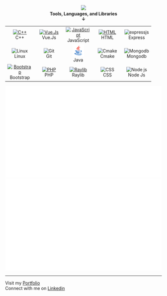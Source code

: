 <div align="center">
  <img src="resources/goat.png" width="5%" />
</div>

<div align="center">
  <b>Tools, Languages, and Libraries</b>
</div>

<div align="center">
  <b>&#8595;</b>
</div>

<div align="center" style="margin-top: 3px">
  <table>
    <tr>
      <td align="center" width="80">
        <a href="https://en.cppreference.com/w/"
          ><img src="resources/cpp.png" width="32" height="32" alt="C++"
        /></a>
        <br />C++
      </td>
      <td align="center" width="80">
        <a href="https://vuejs.org/guide/introduction.html"
          ><img src="resources/vue.png" width="32" height="32" alt="Vue.Js"
        /></a>
        <br />Vue.Js
      </td>
      <td align="center" width="80">
        <a href="https://developer.mozilla.org/en-US/docs/Web/JavaScript"
          ><img
            src="resources/javascript-original.svg"
            width="32"
            height="32"
            alt="JavaScript"
        /></a>
        <br />JavaScript
      </td>
      <td align="center" width="80">
        <a href="https://developer.mozilla.org/en-US/docs/Web/HTML"
          ><img src="resources/html.png" width="32" height="32" alt="HTML"
        /></a>
        <br />HTML
      </td>
      <td align="center" width="80">
        <img src="resources/expressjs.png" width="32" height="32" alt="expressjs" />
        <br />Express
      </td>
    </tr>
    <tr>
      <td align="center" width="80">
        <img src="resources/linux.png" width="32" height="32" alt="Linux" />
        <br />Linux
      </td>
      <td align="center" width="80">
        <img src="resources/git.png" width="32" height="32" alt="Git" />
        <br />Git
      </td>
      <td align="center" width="80">
        <img src="resources/JavaLava.png" width="38" height="38" alt="Office" />
        <br />Java
      </td>
      <td align="center" width="80">
        <img src="resources/cmake.png" width="32" height="32" alt="Cmake" />
        <br />Cmake
      </td>
      <td align="center" width="80">
        <img src="resources/mongodb.png" width="32" height="32" alt="Mongodb" />
        <br />Mongodb
      </td>
    </tr>
    <tr>
      <td align="center" width="80">
        <a href="https://getbootstrap.com/docs/5.2/getting-started/introduction/"
          ><img
            src="resources/bootstrap-plain.svg"
            width="32"
            height="32"
            alt="Bootstrap"
        /></a>
        <br />Bootstrap
      </td>
      <td align="center" width="80">
        <a href="https://devdocs.io/php/"
          ><img src="resources/PHP.png" width="32" height="32" alt="PHP"
        /></a>
        <br />PHP
      </td>
      <td align="center" width="80">
        <a href="https://www.raylib.com/"
          ><img src="resources/raylib.png" width="32" height="32" alt="Raylib"
        /></a>
        <br />Raylib
      </td>
      <td align="center" width="80">
        <img src="resources/css.png" width="32" height="32" alt="CSS" />
        <br />CSS
      </td>
      <td align="center" width="80">
        <img src="resources/nodejs.png" width="32" height="32" alt="Node js" />
        <br />Node Js
      </td>
    </tr>
  </table>
</div>

<div align="center">
  <img
    src="https://raw.githubusercontent.com/Puwya/ReadmePanel/master/generated/languages.svg#gh-dark-mode-only"
    alt="Puwya Languages"
  />
  <img
    src="https://raw.githubusercontent.com/Puwya/ReadmePanel/master/generated/overview.svg#gh-dark-mode-only"
    alt="Puwya Stats"
  />
</div>
<hr />
<div>
  <span>
    Visit my
    <a href="https://www.caguilera.dev/#/" target="_blank" rel="noopener noreferrer"
      >Portfolio</a
    >
  </span>
  <br />
  <span>
    Connect with me on
    <a
      href="https://www.linkedin.com/in/aguilerac/"
      target="_blank"
      rel="noopener noreferrer"
      >Linkedin</a
    >
  </span>
</div>
